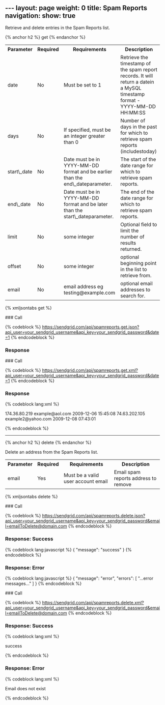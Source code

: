 --- layout: page weight: 0 title: Spam Reports navigation: show: true
---

Retrieve and delete entries in the Spam Reports list.

{% anchor h2 %} get {% endanchor %}

<table class="table table-bordered table-striped">
   <tbody>
      <tr>
         <th>Parameter</th>
         <th>Required</th>
         <th>Requirements</th>
         <th>Description</th>
      </tr>
      <tr>
         <td>date</td>
         <td>No</td>
         <td>Must be set to 1</td>
         <td>Retrieve the timestamp of the spam report records. It will return a datein a MySQL timestamp format - YYYY-MM-DD HH:MM:SS</td>
      </tr>
      <tr>
         <td>days</td>
         <td>No</td>
         <td>If specified, must be an integer greater than 0</td>
         <td>Number of days in the past for which to retrieve spam reports (includestoday)</td>
      </tr>
      <tr>
         <td>start\_date</td>
         <td>No</td>
         <td>Date must be in YYYY-MM-DD format and be earlier than the end\_dateparameter.</td>
         <td>The start of the date range for which to retrieve spam reports.</td>
      </tr>
      <tr>
         <td>end\_date</td>
         <td>No</td>
         <td>Date must be in YYYY-MM-DD format and be later than the start\_dateparameter.</td>
         <td>The end of the date range for which to retrieve spam reports.</td>
      </tr>
      <tr>
         <td>limit</td>
         <td>No</td>
         <td>some integer</td>
         <td>Optional field to limit the number of results returned.</td>
      </tr>
      <tr>
         <td>offset</td>
         <td>No</td>
         <td>some integer</td>
         <td>optional beginning point in the list to retrieve from.</td>
      </tr>
      <tr>
         <td>email</td>
         <td>No</td>
         <td>email address eg testing@example.com</td>
         <td>optional email addresses to search for.</td>
      </tr>
   </tbody>
</table>

{% xmljsontabs get %}

<div class="tab-content">
<div class="tab-pane active" id="get-json">
### Call

{% codeblock %}
https://sendgrid.com/api/spamreports.get.json?api_user=your_sendgrid_username&api_key=your_sendgrid_password&date=1
{% endcodeblock %}

### Response



</div>
<div class="tab-pane" id="get-xml">
### Call

{% codeblock %}
https://sendgrid.com/api/spamreports.get.xml?api_user=your_sendgrid_username&api_key=your_sendgrid_password&date=1
{% endcodeblock %}

### Response

{% codeblock lang:xml %}
<?xml version="1.0" encoding="ISO-8859-1"?>

<spamreports>
   <spamreport>
      <ip>174.36.80.219</ip>
      <email>example@aol.com</email>
      <created>2009-12-06 15:45:08</created>
   </spamreport>
   <spamreport>
      <ip>74.63.202.105</ip>
      <email>example2@yahoo.com</email>
      <created>2009-12-08 07:43:01</created>
   </spamreport>
</spamreports>

{% endcodeblock %}

</div>
</div>

* * * * *

{% anchor h2 %} delete {% endanchor %}

Delete an address from the Spam Reports list.

<table class="table table-bordered table-striped">
   <tbody>
      <tr>
         <th>Parameter</th>
         <th>Required</th>
         <th>Requirements</th>
         <th>Description</th>
      </tr>
      <tr>
         <td>email</td>
         <td>Yes</td>
         <td>Must be a valid user account email</td>
         <td>Email spam reports address to remove</td>
      </tr>
   </tbody>
</table>

{% xmljsontabs delete %}

<div class="tab-content">
<div class="tab-pane active" id="delete-json">
### Call

{% codeblock %}
https://sendgrid.com/api/spamreports.delete.json?api_user=your_sendgrid_username&api_key=your_sendgrid_password&email=emailToDelete@domain.com
{% endcodeblock %}

### Response: Success

{% codeblock lang:javascript %}
{
  "message": "success"
}
{% endcodeblock %}

### Response: Error

{% codeblock lang:javascript %}
{
  "message": "error",
  "errors": [
    "...error messages..."
  ]
}
{% endcodeblock %}

</div>
<div class="tab-pane" id="delete-xml">
### Call

{% codeblock %}
https://sendgrid.com/api/spamreports.delete.xml?api_user=your_sendgrid_username&api_key=your_sendgrid_password&email=emailToDelete@domain.com
{% endcodeblock %}

### Response: Success

{% codeblock lang:xml %}
<?xml version="1.0" encoding="ISO-8859-1"?>

<result>
   <message>success</message>
</result>

{% endcodeblock %}

### Response: Error

{% codeblock lang:xml %}
<?xml version="1.0" encoding="ISO-8859-1"?>

<result>
   <message>Email does not exist</message>
</result>

{% endcodeblock %} </result></result>

</div>
</div>

